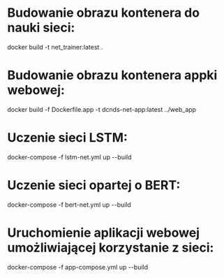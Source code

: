 # Budowanie obrazu kontenera do nauki sieci:
docker build -t net_trainer:latest .

# Budowanie obrazu kontenera appki webowej:
docker build -f Dockerfile.app -t dcnds-net-app:latest ../web_app

# Uczenie sieci LSTM:
docker-compose -f lstm-net.yml up --build

# Uczenie sieci opartej o BERT:
docker-compose -f bert-net.yml up --build

# Uruchomienie aplikacji webowej umożliwiającej korzystanie z sieci:
docker-compose -f app-compose.yml up --build